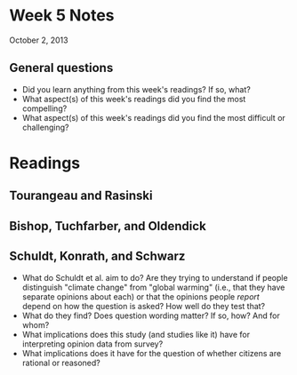 # Week 5 Notes #
October 2, 2013

## General questions ##
* Did you learn anything from this week's readings? If so, what?
* What aspect(s) of this week's readings did you find the most compelling?
* What aspect(s) of this week's readings did you find the most difficult or challenging?


# Readings #

## Tourangeau and Rasinski ##


## Bishop, Tuchfarber, and Oldendick ##


## Schuldt, Konrath, and Schwarz ##

* What do Schuldt et al. aim to do? Are they trying to understand if people distinguish "climate change" from "global warming" (i.e., that they have separate opinions about each) or that the opinions people *report* depend on how the question is asked? How well do they test that?
* What do they find? Does question wording matter? If so, how? And for whom?
* What implications does this study (and studies like it) have for interpreting opinion data from survey?
* What implications does it have for the question of whether citizens are rational or reasoned?
